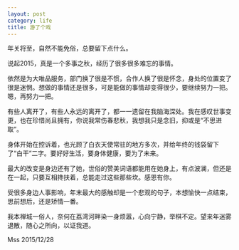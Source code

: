 ```yaml
---
layout: post
category: life
title: 游了个戏
---
```


年关将至，自然不能免俗，总要留下点什么。

说起2015，真是一个多事之秋，经历了很多很多难忘的事情。

依然是为大唯品服务，部门换了很是不惯，合作人换了很是怀念，身处的位置变了很是迷惘。想做的事情还是很多，可是能做的事情却变得很少，要继续努力一把。嗯，再努力一把。

有些人离开了，有些人永远的离开了，都一一遗留在我脑海深处。我在感叹世事变更，也在珍惜尚且拥有，你说我常伤春悲秋，我想我只是念旧，抑或是“不思进取”。

身体开始在控诉着，也光顾了白衣天使常驻的地方多次，并给年终的钱袋留下了“白干”二字。要好好生活，要身体健康，要为了未来。

最大的改变是身边还有了她，世俗的赞美词语都能用在她身上，有点波澜，但还是在一起，只要互相搀扶着，总能走过这些那些坎。感恩有你。

受很多身边人事影响，年末最大的感触却是一个悲观的句子，本想愉快一点结束，思前想后，还是矫情一番。

我本禅城一俗人，奈何在荔湾河畔染一身烦嚣，心向宁静，举棋不定。望来年迷雾退散，随心之所向，以证我道。

Mss
2015/12/28